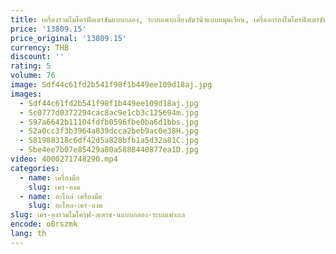 ```yaml
---
title: เครื่องรวมไมโครฟิลเตรชันแบบกลอง, ระบบเพาะเลี้ยงสัตว์น้ําแบบหมุนเวียน, เครื่องกรองไมโครฟิลเตรชันแบบกลองบ่อปลา koi, ตัวกรอง
price: '13809.15'
price_original: '13809.15'
currency: THB
discount: ''
rating: 5
volume: 76
image: Sdf44c61fd2b541f98f1b449ee109d18aj.jpg
images:
  - Sdf44c61fd2b541f98f1b449ee109d18aj.jpg
  - Sc0777d0372294cac8ac9e1cb3c125694m.jpg
  - S97a6642b11104fdfb0596fbe0ba6d1bbs.jpg
  - S2a0cc3f3b3964a839dcca2beb9ac0e38H.jpg
  - S81988318c6df42d5a828bfb1a5d32a81C.jpg
  - Sbe4ee7b07e85429a80a5888440877ea1D.jpg
video: 4000271748290.mp4
categories:
  - name: เครื่องมือ
    slug: เคร-องม
  - name: อะไหล่ เครื่องมือ
    slug: อะไหล-เคร-องม
slug: เคร-องรวมไมโครฟ-ลเตรช-นแบบกลอง-ระบบเพาะเล
encode: oBrszmk
lang: th
---
```

  